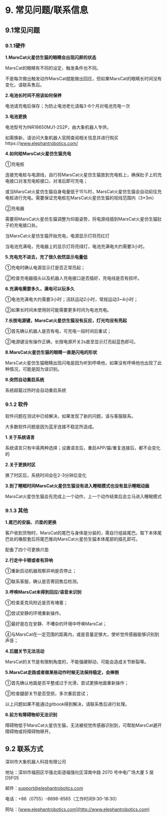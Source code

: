 # 9. 常见问题/联系信息

## 9.1常见问题

### **9.1.1硬件**

**1.MarsCat火星仿生猫的眼睛会出现闪屏的状态**

MarsCat的眼睛有不同的设定，触发条件也不同。

不是每次做出触发动作MarsCat就能做出回应，但如果MarsCat的眼睛长时间没有变化，请联系售后。

**2.电池长时间不用该如何保养**

电池请充电后保存；为防止电池老化请每3-6个月对电池充电一次

**3.电池更换**

电池型号为INR18650MJ1-2S2P，由大象机器人专供。

如需换新，请访问大象机器人官网查阅相关信息并进行购买https://www.elephantrobotics.com/

**4.如何给MarsCat火星仿生猫充电**

①充电桩

连接充电桩与电源线，自行将MarsCat火星仿生猫放到充电桩上，确保肚子上的充电接口对准充电桩接口，对准后即可充电；

或当MarsCat火星仿生猫自身电量低于15%时，MarsCat火星仿生猫会自动前往充电桩进行充电。需要保证充电桩在MarsCat火星仿生猫的视线范围内（3*3m）

②充电器

需要将MarsCat火星仿生猫调整为仰面姿势，将电源线插到MarsCat火星仿生猫肚子的充电接口处。

当MarsCat火星仿生猫开始充电，电源显示灯将亮红灯

当电池充满电，充电器上的显示灯将亮绿灯，电池充满电大约需要3小时。

**5.充电充不进去，充了很久依然显示电量低**

①充电时确认电源显示灯是否正常亮起；

②检查充电器插头以及机器人充电接口是否插好，充电线是否有损坏。

**6.充满电需要多久，满电可以玩多久**

①电池充满电大约需要3小时；活跃运动2小时，常规运动3~4小时；

②如果长时间未使用则可能需要更多时间为电池充电。

**7.长按电源键，MarsCat火星仿生猫没有反应，灯光均没有亮起**

①首先确认机器人是否有电，可充电一段时间后重试；

②电源键没有操作正确，长按电源开关2s直至显示灯亮起蓝色即可。

**8.MarsCat火星仿生猫的眼睛一直是闪电的形状**

MarsCat火星仿生猫眼睛出现闪电是因为听到呼唤他，如果没有呼唤他也出现了此种情况，可能是因为误识别。

**9.突然自动重启系统**

系统超载过热时会自动重启系统

### **9.1.2 软件**

软件问题在测试中已经解决，如果发现了新的问题，请与客服联系。

大多数软件问题是因为蓝牙连接不稳定所造成。

**1.关于系统语言**

系统语言只有中英两种选择；设置语言后，重启APP/猫/重复连接后，都不会变化的

**2.关于更换时区**

换了时区后，系统时间会在2-3分钟后变化

**3.到了睡眠时间MarsCat火星仿生猫没有进入睡眠模式也没有显示睡眠动画**

MarsCat火星仿生猫会先完成上一个动作，上一个动作结束后会立马进入睡眠模式

### **9.1.3 其他**

**1.尾巴的安装、爪垫的更换**

客户收到货物时，MarsCat的尾巴与身体是分装的，需自行组装尾巴。取下本体尾巴处的橡胶套后将尾巴推向MarsCat火星仿生猫本体尾部的插孔即可。

配备了四个可更换爪垫

**2.行走中卡顿或者有异响**

①重新启动机器观察异响是否停止；

②联系客服，确认是否寄回售后检测。

**3.呼唤MarsCat未得到回应/语音未识别**

①检查麦克风附近是否有堵塞；

②尝试安静的环境重新操作。

③最好是在在安静、不嘈杂的环境中呼唤MarsCat；

④与MarsCat在一定范围的距离内，或是音量足够大，使听觉传感器能够识别到声音；

**4.后腿关节无法活动**

MarsCat的关节是有限制角度的，不能强硬掰动，可能会造成关节断裂等。

**5.MarsCat走路或者做某些动作时候无法保持稳定，会摔倒**

①首先确认地面是否平整或过于光滑，尝试更换地面重新操作；

②检查腿部关节是否受损，多次重启尝试；

以上问题如果不能通过gitbook得到解决，请联系售后进行处理。

**6.前方有障碍物却无法识别**

障碍物低于MarsCat火星仿生猫，无法被视觉传感器识别到，可帮助MarsCat避开障碍物或将障碍物移开。

## 9.2 **联系方式**

深圳市大象机器人科技有限公司

地址：深圳市福田区华强北街道福强社区深南中路 2070 号中电广场大厦 5 层D5F05

邮件：[support@elephantrobotics.com](support@elephantrobotics.com)

电话：+86（0755）-8696-8565（工作时间9:30-18:30）

网址：[www.elephantrobotics.com](http://www.elephantrobotics.com)
